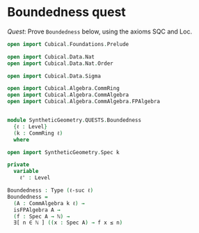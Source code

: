 Boundedness quest
=================

*Quest*:
Prove `Boundedness` below,
using the axioms SQC and Loc.


```agda
open import Cubical.Foundations.Prelude

open import Cubical.Data.Nat
open import Cubical.Data.Nat.Order

open import Cubical.Data.Sigma

open import Cubical.Algebra.CommRing
open import Cubical.Algebra.CommAlgebra
open import Cubical.Algebra.CommAlgebra.FPAlgebra


module SyntheticGeometry.QUESTS.Boundedness
  {ℓ : Level}
  (k : CommRing ℓ)
  where

open import SyntheticGeometry.Spec k

private
  variable
    ℓ' : Level

Boundedness : Type (ℓ-suc ℓ)
Boundedness =
  (A : CommAlgebra k ℓ) →
  isFPAlgebra A →
  (f : Spec A → ℕ) →
  ∃[ n ∈ ℕ ] ((x : Spec A) → f x ≤ n)
```

